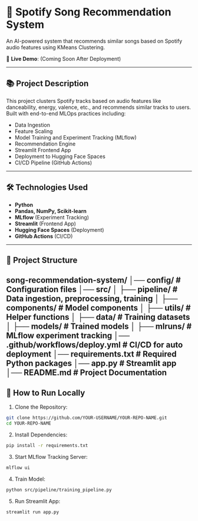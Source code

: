 # 🎵 Spotify Song Recommendation System

An AI-powered system that recommends similar songs based on Spotify audio features using KMeans Clustering.

🚀 **Live Demo**: (Coming Soon After Deployment)

---

## 📚 Project Description

This project clusters Spotify tracks based on audio features like danceability, energy, valence, etc., and recommends similar tracks to users. Built with end-to-end MLOps practices including:

- Data Ingestion
- Feature Scaling
- Model Training and Experiment Tracking (MLflow)
- Recommendation Engine
- Streamlit Frontend App
- Deployment to Hugging Face Spaces
- CI/CD Pipeline (GitHub Actions)

---

## 🛠 Technologies Used
- **Python**
- **Pandas, NumPy, Scikit-learn**
- **MLflow** (Experiment Tracking)
- **Streamlit** (Frontend App)
- **Hugging Face Spaces** (Deployment)
- **GitHub Actions** (CI/CD)

---

## 📂 Project Structure
song-recommendation-system/
│── config/                       # Configuration files
│── src/
│   ├── pipeline/                  # Data ingestion, preprocessing, training
│   ├── components/                 # Model components
│   ├── utils/                       # Helper functions
│   ├── data/                        # Training datasets
│   ├── models/                      # Trained models
│   ├── mlruns/                      # MLflow experiment tracking
│── .github/workflows/deploy.yml     # CI/CD for auto deployment
│── requirements.txt                 # Required Python packages
│── app.py                           # Streamlit app
│── README.md                        # Project Documentation
---

## 🚀 How to Run Locally

1. Clone the Repository:
```bash
git clone https://github.com/YOUR-USERNAME/YOUR-REPO-NAME.git
cd YOUR-REPO-NAME
```
2. Install Dependencies:
```bash
pip install -r requirements.txt
```
3. Start MLflow Tracking Server:
```bash
mlflow ui
```

4. Train Model:
```bash
python src/pipeline/training_pipeline.py
```
5. Run Streamlit App:
```bash
streamlit run app.py
```


